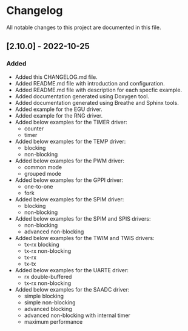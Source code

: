 # Changelog
All notable changes to this project are documented in this file.

## [2.10.0] - 2022-10-25
### Added
- Added this CHANGELOG.md file.
- Added README.md file with introduction and configuration.
- Added README.md file with description for each specfic example.
- Added documentation generated using Doxygen tool.
- Added documentation generated using Breathe and Sphinx tools.
- Added example for the EGU driver.
- Added example for the RNG driver.
- Added below examples for the TIMER driver:
    - counter
    - timer
- Added below examples for the TEMP driver:
    - blocking
    - non-blocking
- Added below examples for the PWM driver:
    - common mode
    - grouped mode
- Added below examples for the GPPI driver:
    - one-to-one
    - fork
- Added below examples for the SPIM driver:
    - blocking
    - non-blocking
- Added below examples for the SPIM and SPIS drivers:
    - non-blocking
    - advanced non-blocking
- Added below examples for the TWIM and TWIS drivers:
    - tx-rx blocking
    - tx-rx non-blocking
    - tx-rx
    - tx-tx
- Added below examples for the UARTE driver:
    - rx double-buffered
    - tx-rx non-blocking
- Added below examples for the SAADC driver:
    - simple blocking
    - simple non-blocking
    - advanced blocking
    - advanced non-blocking with internal timer
    - maximum performance
